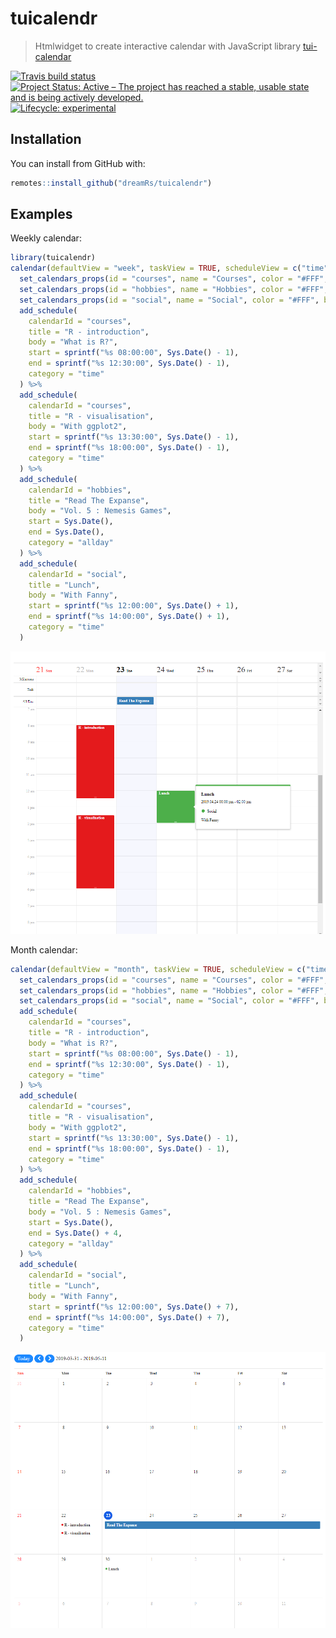 # tuicalendr

> Htmlwidget to create interactive calendar with JavaScript library [tui-calendar](https://github.com/nhn/tui.calendar)

<!-- badges: start -->
[![Travis build status](https://travis-ci.org/dreamRs/tuicalendr.svg?branch=master)](https://travis-ci.org/dreamRs/tuicalendr)
[![Project Status: Active – The project has reached a stable, usable state and is being actively developed.](https://www.repostatus.org/badges/latest/active.svg)](https://www.repostatus.org/#active)
[![Lifecycle: experimental](https://img.shields.io/badge/lifecycle-experimental-orange.svg)](https://www.tidyverse.org/lifecycle/#experimental)
<!-- badges: end -->


## Installation

You can install from GitHub with:

```r
remotes::install_github("dreamRs/tuicalendr")
```

## Examples

Weekly calendar:

```r
library(tuicalendr)
calendar(defaultView = "week", taskView = TRUE, scheduleView = c("time", "allday")) %>% 
  set_calendars_props(id = "courses", name = "Courses", color = "#FFF", bgColor = "#E41A1C") %>% 
  set_calendars_props(id = "hobbies", name = "Hobbies", color = "#FFF", bgColor = "#377EB8") %>% 
  set_calendars_props(id = "social", name = "Social", color = "#FFF", bgColor = "#4DAF4A") %>% 
  add_schedule(
    calendarId = "courses",
    title = "R - introduction", 
    body = "What is R?",
    start = sprintf("%s 08:00:00", Sys.Date() - 1),
    end = sprintf("%s 12:30:00", Sys.Date() - 1),
    category = "time"
  ) %>% 
  add_schedule(
    calendarId = "courses",
    title = "R - visualisation", 
    body = "With ggplot2",
    start = sprintf("%s 13:30:00", Sys.Date() - 1),
    end = sprintf("%s 18:00:00", Sys.Date() - 1),
    category = "time"
  ) %>% 
  add_schedule(
    calendarId = "hobbies",
    title = "Read The Expanse", 
    body = "Vol. 5 : Nemesis Games",
    start = Sys.Date(),
    end = Sys.Date(),
    category = "allday"
  ) %>% 
  add_schedule(
    calendarId = "social",
    title = "Lunch", 
    body = "With Fanny",
    start = sprintf("%s 12:00:00", Sys.Date() + 1),
    end = sprintf("%s 14:00:00", Sys.Date() + 1),
    category = "time"
  )
```
![](man/figures/example-week.png)


Month calendar:

```r
calendar(defaultView = "month", taskView = TRUE, scheduleView = c("time", "allday"), useNav = TRUE) %>% 
  set_calendars_props(id = "courses", name = "Courses", color = "#FFF", bgColor = "#E41A1C") %>% 
  set_calendars_props(id = "hobbies", name = "Hobbies", color = "#FFF", bgColor = "#377EB8") %>% 
  set_calendars_props(id = "social", name = "Social", color = "#FFF", bgColor = "#4DAF4A") %>% 
  add_schedule(
    calendarId = "courses",
    title = "R - introduction", 
    body = "What is R?",
    start = sprintf("%s 08:00:00", Sys.Date() - 1),
    end = sprintf("%s 12:30:00", Sys.Date() - 1),
    category = "time"
  ) %>% 
  add_schedule(
    calendarId = "courses",
    title = "R - visualisation", 
    body = "With ggplot2",
    start = sprintf("%s 13:30:00", Sys.Date() - 1),
    end = sprintf("%s 18:00:00", Sys.Date() - 1),
    category = "time"
  ) %>% 
  add_schedule(
    calendarId = "hobbies",
    title = "Read The Expanse", 
    body = "Vol. 5 : Nemesis Games",
    start = Sys.Date(),
    end = Sys.Date() + 4,
    category = "allday"
  ) %>% 
  add_schedule(
    calendarId = "social",
    title = "Lunch", 
    body = "With Fanny",
    start = sprintf("%s 12:00:00", Sys.Date() + 7),
    end = sprintf("%s 14:00:00", Sys.Date() + 7),
    category = "time"
  )
```
![](man/figures/example-month.png)


